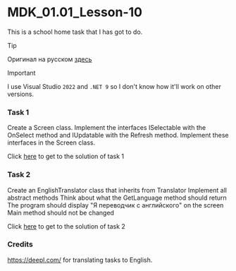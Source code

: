 # MDK_01.01_Lesson-10
This is a school home task that I has got to do.

> [!TIP]
> Оригинал на русском [здесь](https://github.com/u-Kotovsky/MDK_01.01_Lesson-10/blob/master/README_RU.md)

> [!IMPORTANT]
> I use Visual Studio `2022` and `.NET 9` so I don't know how it'll work on other versions.

### Task 1
Create a Screen class. Implement the interfaces ISelectable with the OnSelect method and IUpdatable with the Refresh method. Implement these interfaces in the Screen class.

Click [here](https://github.com/u-Kotovsky/MDK_01.01_Lesson-10/tree/master/MDK_01.01_Lesson-10_Task1) to get to the solution of task 1

### Task 2
Create an EnglishTranslator class that inherits from Translator
Implement all abstract methods
Think about what the GetLanguage method should return
The program should display "Я переводчик с английского" on the screen
Main method should not be changed

Click [here](https://github.com/u-Kotovsky/MDK_01.01_Lesson-10/tree/master/MDK_01.01_Lesson-10_Task2) to get to the solution of task 2

### Credits
https://deepl.com/ for translating tasks to English.
